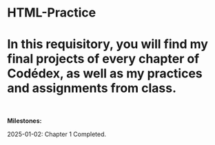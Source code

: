 # HTML-Practice
<h1>In this requisitory, you will find my final projects of every chapter of Codédex, as well as my practices and assignments from class. </h1>
</br>
<p> <b> Milestones: </b> </p>
<p>2025-01-02: Chapter 1 Completed.</p>
